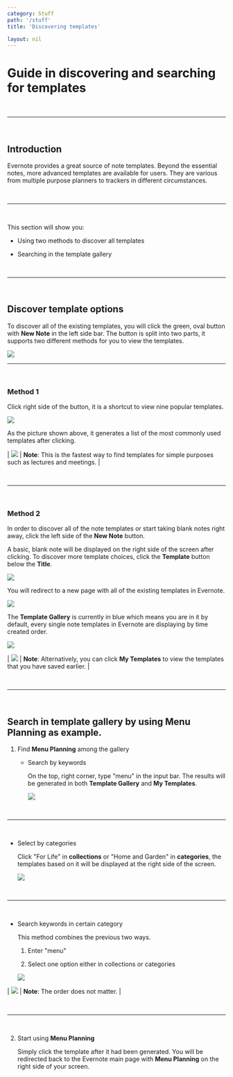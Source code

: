 ```yaml
---
category: Stuff
path: '/stuff'
title: 'Discovering templates'

layout: nil
---
```


# Guide in discovering and searching for templates

<br>

___

<br>

## Introduction

Evernote provides a great source of note templates. Beyond the essential notes, more advanced templates are available for users. They are various from multiple purpose planners to trackers in different circumstances.

<br>

___

<br>

This section will show you:

- Using two methods to discover all templates

- Searching in the template gallery

<br>

___

<br>

## Discover template options

To discover all of the existing templates, you will click the green, oval button with **New Note** in the left side bar. The button is split into two parts, it supports two different methods for you to view the templates.

<img src="https://github.com/SkylarZhao6/EvernoteGuide/blob/gh-pages/images/newnote.png?raw=true" id="newnote">

<br>

___

<br>

### Method 1

Click right side of the button, it is a shortcut to view nine popular templates.

<img src="https://github.com/SkylarZhao6/EvernoteGuide/blob/gh-pages/images/temp2.png?raw=true" id="temp2">

As the picture shown above, it generates a list of the most commonly used templates after clicking. 

| <img src="https://raw.githubusercontent.com/SkylarZhao6/EvernoteGuide/gh-pages/images/Warning.png" id="note"> | **Note**: This is the fastest way to find templates for simple purposes such as lectures and meetings. |

<br>

___

<br>

### Method 2

In order to discover all of the note templates or start taking blank notes right away, click the left side of the **New Note** button. 

A basic, blank note will be displayed on the right side of the screen after clicking. To discover more template choices, click the **Template** button below the **Title**.

<img src="https://github.com/SkylarZhao6/EvernoteGuide/blob/gh-pages/images/tem1.png?raw=true">

You will redirect to a new page with all of the existing templates in Evernote.

<img src="https://github.com/SkylarZhao6/EvernoteGuide/blob/gh-pages/images/alltemp.png?raw=true">

The **Template Gallery** is currently in blue which means you are in it by default, every single note templates in Evernote are displaying by time created order.

<img src="https://github.com/SkylarZhao6/EvernoteGuide/blob/gh-pages/images/gallery.png?raw=true" id="gallery">

| <img src="https://raw.githubusercontent.com/SkylarZhao6/EvernoteGuide/gh-pages/images/Warning.png" id="note"> | **Note**: Alternatively, you can click **My Templates** to view the templates that you have saved earlier. |

<br>

___

<br>

## Search in template gallery by using **Menu Planning** as example.

1. Find **Menu Planning** among the gallery

   - Search by keywords

     On the top, right corner, type "menu" in the input bar. The results will be generated in both **Template Gallery** and **My Templates**.

      <img src="https://github.com/SkylarZhao6/EvernoteGuide/blob/gh-pages/images/searchmenu.png?raw=true" id="search">
      
<br>

___

<br>

   - Select by categories

     Click "For Life" in **collections** or "Home and Garden" in **categories**, the templates based on it will be displayed at the right side of the screen.

     <img src="https://github.com/SkylarZhao6/EvernoteGuide/blob/gh-pages/images/category.png?raw=true" id="category">
 
<br>

___

<br>

   - Search keywords in certain category

     This method combines the previous two ways.

     1. Enter "menu"

     2. Select one option either in collections or categories

     <img src="https://github.com/SkylarZhao6/EvernoteGuide/blob/gh-pages/images/menuresult.png?raw=true" id="result">

| <img src="https://raw.githubusercontent.com/SkylarZhao6/EvernoteGuide/gh-pages/images/Warning.png" id="note"> | **Note**: The order does not matter. |
    
<br>

___

<br>

2. Start using **Menu Planning**

   Simply click the template after it had been generated. You will be redirected back to the Evernote main page with **Menu Planning** on the right side of your screen.

